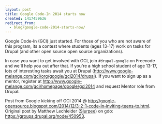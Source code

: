 ```yaml
---
layout: post
title: Google Code-In 2014 starts now
created: 1417459636
redirect_from:
  - blog/google-code-2014-starts-now/
---
```

Google Code-In (GCI) just started. For those of you who are not aware of this program, its a contest where students (ages 13-17) work on tasks for Drupal (and other open source open source organizations).

In case you want to get involved with GCI, join `#drupal-google` on Freenode and we'll help you out after that. If you're a high school student of age 13-17, lots of interesting tasks await you at Drupal (http://www.google-melange.com/gci/org/google/gci2014/drupal). If you want to sign up as a mentor, register at http://www.google-melange.com/gci/homepage/google/gci2014 and request Mentor role from Drupal.

Post from Google kicking off GCI 2014 @ http://google-opensource.blogspot.com/2014/12/3-2-1-code-in-inviting-teens-to.html. Original post by Matthew Lechleider ([Slurpee](https://www.drupal.org/u/Slurpee)) on gdo: https://groups.drupal.org/node/450953.

